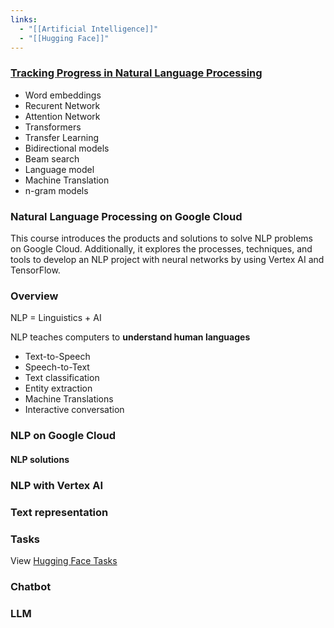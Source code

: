 ```yaml
---
links:
  - "[[Artificial Intelligence]]"
  - "[[Hugging Face]]"
---
```

### [Tracking Progress in Natural Language Processing](https://nlpprogress.com)

- Word embeddings
- Recurent Network
- Attention Network
- Transformers
- Transfer Learning
- Bidirectional models
- Beam search
- Language model
- Machine Translation
- n-gram models

### Natural Language Processing on Google Cloud

This course introduces the products and solutions to solve NLP problems on Google Cloud. Additionally, it explores the processes, techniques, and tools to develop an NLP project with neural networks by using Vertex AI and TensorFlow.

### Overview

NLP = Linguistics + AI

NLP teaches computers to **understand human languages**

- Text-to-Speech
- Speech-to-Text
- Text classification
- Entity extraction
- Machine Translations
- Interactive conversation

### NLP on Google Cloud

#### NLP solutions

### NLP with Vertex AI

### Text representation

### Tasks

View [Hugging Face Tasks](https://huggingface.co/tasks)

### Chatbot

### LLM